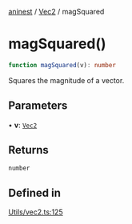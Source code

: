 [aninest](../../index.md) / [Vec2](../index.md) / magSquared

# magSquared()

```ts
function magSquared(v): number
```

Squares the magnitude of a vector.

## Parameters

• **v**: [`Vec2`](../type-aliases/Vec2.md)

## Returns

`number`

## Defined in

[Utils/vec2.ts:125](https://github.com/zphrs/aninest/blob/ba102fd602fb72315102b5ca371477900b4b57ce/core/src/Utils/vec2.ts#L125)
